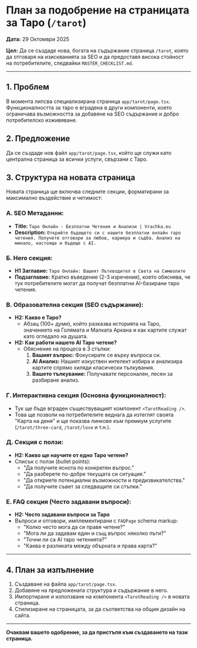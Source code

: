 # План за подобрение на страницата за Таро (`/tarot`)

**Дата:** 29 Октомври 2025

**Цел:** Да се създаде нова, богата на съдържание страница `/tarot`, която да отговаря на изискванията за SEO и да предоставя висока стойност на потребителите, следвайки `MASTER_CHECKLIST.md`.

---

## 1. Проблем

В момента липсва специализирана страница `app/tarot/page.tsx`. Функционалността за таро е вградена в други компоненти, което ограничава възможността за добавяне на SEO съдържание и добро потребителско изживяване.

## 2. Предложение

Да се създаде нов файл `app/tarot/page.tsx`, който ще служи като централна страница за всички услуги, свързани с Таро.

## 3. Структура на новата страница

Новата страница ще включва следните секции, форматирани за максимално въздействие и четимост:

### **А. SEO Метаданни:**
- **Title:** `Таро Онлайн - Безплатни Четения и Анализи | Vrachka.eu`
- **Description:** `Открийте бъдещето си с нашите безплатни онлайн таро четения. Получете отговори за любов, кариера и съдба. Анализ на минало, настояще и бъдеще с AI.`

### **Б. Hero секция:**
- **H1 Заглавие:** `Таро Онлайн: Вашият Пътеводител в Света на Символите`
- **Подзаглавие:** Кратко въведение (2-3 изречения), което обяснява, че тук потребителите могат да получат безплатни AI-базирани таро четения.

### **В. Образователна секция (SEO съдържание):**
- **H2: Какво е Таро?**
  - Абзац (100+ думи), който разказва историята на Таро, значението на Голямата и Малката Аркана и как картите служат като огледало на душата.
- **H2: Как работи нашето AI Таро четене?**
  - Обяснение на процеса в 3 стъпки:
    1.  **Вашият въпрос:** Фокусирате се върху въпроса си.
    2.  **AI Анализ:** Нашият изкуствен интелект избира и анализира картите спрямо хиляди класически тълкувания.
    3.  **Вашето тълкувание:** Получавате персонален, лесен за разбиране анализ.

### **Г. Интерактивна секция (Основна функционалност):**
- Тук ще бъде вграден съществуващият компонент `<TarotReading />`.
- Това ще позволи на потребителите веднага да изтеглят своята "Карта на деня" и ще показва линкове към премиум услугите (`/tarot/three-card`, `/tarot/love` и т.н.).

### **Д. Секция с ползи:**
- **H2: Какво ще научите от едно Таро четене?**
- Списък с ползи (bullet points):
  - "Да получите яснота по конкретен въпрос."
  - "Да разберете по-добре текущата си ситуация."
  - "Да откриете потенциални възможности и предизвикателства."
  - "Да получите съвет за следващите си стъпки."

### **Е. FAQ секция (Често задавани въпроси):**
- **H2: Често задавани въпроси за Таро**
- Въпроси и отговори, имплементирани с `FAQPage` schema markup:
  - "Колко често мога да си правя четене?"
  - "Мога ли да задавам един и същ въпрос няколко пъти?"
  - "Точни ли са AI таро четенията?"
  - "Каква е разликата между обърната и права карта?"

---

## 4. План за изпълнение

1.  Създаване на файла `app/tarot/page.tsx`.
2.  Добавяне на предложената структура и съдържание в него.
3.  Импортиране и използване на компонента `<TarotReading />` в новата страница.
4.  Стилизиране на страницата, за да съответства на общия дизайн на сайта.

---

**Очаквам вашето одобрение, за да пристъпя към създаването на тази страница.**
